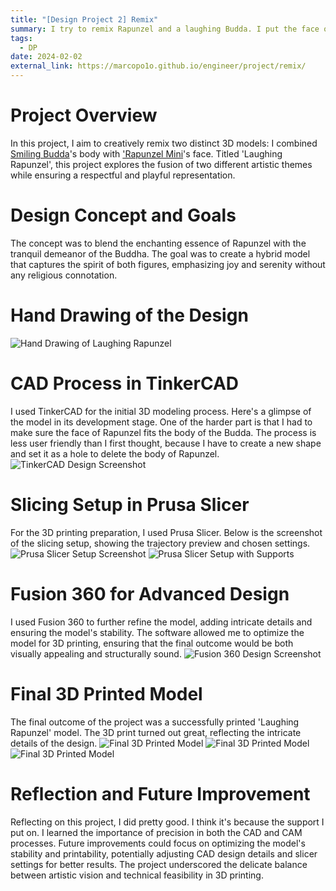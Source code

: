 ```yaml
---
title: "[Design Project 2] Remix"
summary: I try to remix Rapunzel and a laughing Budda. I put the face of Rapunzel on the body of the Budda. Out of respect for Buddism, this built will not be a budda and instead "laughing Rapunzel".
tags:
  - DP
date: 2024-02-02
external_link: https://marcopo1o.github.io/engineer/project/remix/
---
```



# Project Overview
In this project, I aim to creatively remix two distinct 3D models: I combined [Smiling Budda](https://www.thingiverse.com/thing:4395715)'s body with ['Rapunzel Mini](https://www.thingiverse.com/thing:3422255)'s face. Titled 'Laughing Rapunzel', this project explores the fusion of two different artistic themes while ensuring a respectful and playful representation.

# Design Concept and Goals
The concept was to blend the enchanting essence of Rapunzel with the tranquil demeanor of the Buddha. The goal was to create a hybrid model that captures the spirit of both figures, emphasizing joy and serenity without any religious connotation.

# Hand Drawing of the Design
![Hand Drawing of Laughing Rapunzel](sketch.png)

# CAD Process in TinkerCAD
I used TinkerCAD for the initial 3D modeling process. Here's a glimpse of the model in its development stage. One of the harder part is that I had to make sure the face of Rapunzel fits the body of the Budda. The process is less user friendly than I first thought, because I have to create a new shape and set it as a hole to delete the body of Rapunzel. 
![TinkerCAD Design Screenshot](tinkercad.png)

# Slicing Setup in Prusa Slicer
For the 3D printing preparation, I used Prusa Slicer. Below is the screenshot of the slicing setup, showing the trajectory preview and chosen settings.
![Prusa Slicer Setup Screenshot](slicer.png)
![Prusa Slicer Setup with Supports](slicer2.png)

# Fusion 360 for Advanced Design
I used Fusion 360 to further refine the model, adding intricate details and ensuring the model's stability. The software allowed me to optimize the model for 3D printing, ensuring that the final outcome would be both visually appealing and structurally sound.
![Fusion 360 Design Screenshot](fusion.png)

# Final 3D Printed Model
The final outcome of the project was a successfully printed 'Laughing Rapunzel' model. The 3D print turned out great, reflecting the intricate details of the design.
![Final 3D Printed Model](supportfront.jpg)
![Final 3D Printed Model](supportside.jpg)
![Final 3D Printed Model](featured.jpg)

# Reflection and Future Improvement
Reflecting on this project, I did pretty good. I think it's because the support I put on. I learned the importance of precision in both the CAD and CAM processes. Future improvements could focus on optimizing the model's stability and printability, potentially adjusting CAD design details and slicer settings for better results. The project underscored the delicate balance between artistic vision and technical feasibility in 3D printing.

